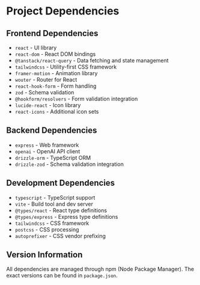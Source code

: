 # Project Dependencies

## Frontend Dependencies
- `react` - UI library
- `react-dom` - React DOM bindings
- `@tanstack/react-query` - Data fetching and state management
- `tailwindcss` - Utility-first CSS framework
- `framer-motion` - Animation library
- `wouter` - Router for React
- `react-hook-form` - Form handling
- `zod` - Schema validation
- `@hookform/resolvers` - Form validation integration
- `lucide-react` - Icon library
- `react-icons` - Additional icon sets

## Backend Dependencies
- `express` - Web framework
- `openai` - OpenAI API client
- `drizzle-orm` - TypeScript ORM
- `drizzle-zod` - Schema validation integration

## Development Dependencies
- `typescript` - TypeScript support
- `vite` - Build tool and dev server
- `@types/react` - React type definitions
- `@types/express` - Express type definitions
- `tailwindcss` - CSS framework
- `postcss` - CSS processing
- `autoprefixer` - CSS vendor prefixing

## Version Information
All dependencies are managed through npm (Node Package Manager). The exact versions can be found in `package.json`.
